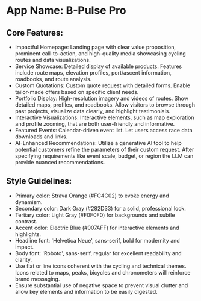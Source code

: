 # **App Name**: B-Pulse Pro

## Core Features:

- Impactful Homepage: Landing page with clear value proposition, prominent call-to-action, and high-quality media showcasing cycling routes and data visualizations.
- Service Showcase: Detailed display of available products. Features include route maps, elevation profiles, port/ascent information, roadbooks, and route analysis.
- Custom Quotations: Custom quote request with detailed forms. Enable tailor-made offers based on specific client needs.
- Portfolio Display: High-resolution imagery and videos of routes. Show detailed maps, profiles, and roadbooks. Allow visitors to browse through past projects, visualize data clearly, and highlight testimonials.
- Interactive Visualizations: Interactive elements, such as map exploration and profile zooming, that are both user-friendly and informative.
- Featured Events: Calendar-driven event list. Let users access race data downloads and links.
- AI-Enhanced Recommendations: Utilize a generative AI tool to help potential customers refine the parameters of their custom request.  After specifying requirements like event scale, budget, or region the LLM can provide nuanced recommendations.

## Style Guidelines:

- Primary color: Strava Orange (#FC4C02) to evoke energy and dynamism.
- Secondary color: Dark Gray (#282D33) for a solid, professional look.
- Tertiary color: Light Gray (#F0F0F0) for backgrounds and subtle contrast.
- Accent color: Electric Blue (#007AFF) for interactive elements and highlights.
- Headline font: 'Helvetica Neue', sans-serif, bold for modernity and impact.
- Body font: 'Roboto', sans-serif, regular for excellent readability and clarity.
- Use flat or line icons coherent with the cycling and technical themes. Icons related to maps, peaks, bicycles and chronometers will reinforce brand messaging.
- Ensure substantial use of negative space to prevent visual clutter and allow key elements and information to be easily digested.